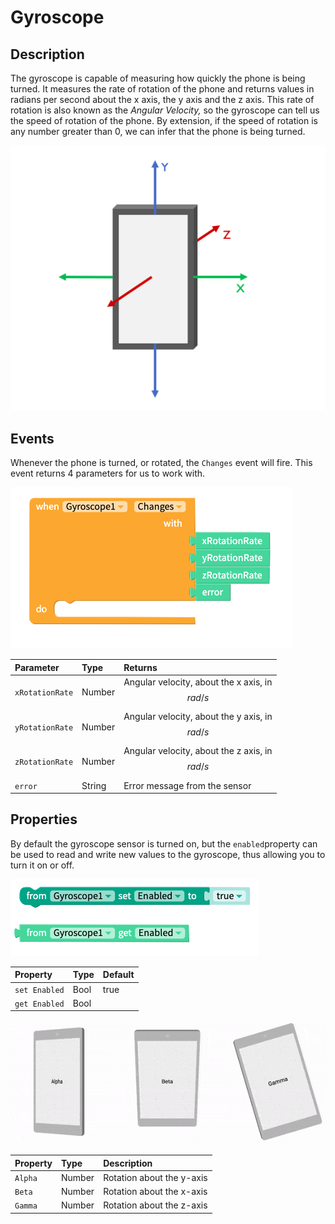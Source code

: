 # Gyroscope

## Description

The gyroscope is capable of measuring how quickly the phone is being turned. It measures the rate of rotation of the phone and returns values in radians per second about the x axis, the y axis and the z axis. This rate of rotation is also known as the _Angular Velocity,_ so the gyroscope can tell us the speed of rotation of the phone. By extension, if the speed of rotation is any number greater than 0, we can infer that the phone is being turned.

![The x, y and z axes of a standard smartphone](.gitbook/assets/screenshot-2019-05-18-at-15.27.06.png)



## Events

Whenever the phone is turned, or rotated, the `Changes` event will fire. This event returns 4 parameters for us to work with. 

![](.gitbook/assets/screenshot-2019-05-18-at-14.15.00.png)

| Parameter | Type | Returns |
| :--- | :--- | :--- |
| `xRotationRate` | Number | Angular velocity, about the x axis, in $$rad/s$$  |
| `yRotationRate` | Number | Angular velocity, about the y axis, in $$rad/s$$  |
| `zRotationRate` | Number | Angular velocity, about the z axis, in $$rad/s$$  |
| `error` | String | Error message from the sensor |

## Properties

By default the gyroscope sensor is turned on, but the `enabled`property can be used to read and write new values to the gyroscope, thus allowing you to turn it on or off.

![](.gitbook/assets/screenshot-2019-05-18-at-14.15.07.png)

| Property | Type | Default |
| :--- | :--- | :--- |
| `set Enabled` | Bool | true |
| `get Enabled` | Bool |  |

![](.gitbook/assets/image%20%2826%29.png)

| Property | Type | Description |
| :--- | :--- | :--- |
| `Alpha` | Number | Rotation about the y-axis |
| `Beta` | Number | Rotation about the x-axis |
| `Gamma` | Number | Rotation about the z-axis |


